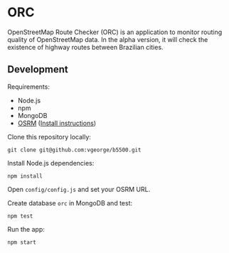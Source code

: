 # ORC 

OpenStreetMap Route Checker (ORC) is an application to monitor routing quality of OpenStreetMap data. In the alpha version, it will check the existence of highway routes between Brazilian cities.

## Development

Requirements:

* Node.js
* npm
* MongoDB
* [OSRM](http://map.project-osrm.org/) ([Install instructions](https://github.com/DennisOSRM/Project-OSRM/wiki/Running-OSRM))

Clone this repository locally:

    git clone git@github.com:vgeorge/b5500.git

Install Node.js dependencies:

    npm install
    
Open `config/config.js` and set your OSRM URL. 

Create database `orc` in MongoDB and test:

    npm test

Run the app:

	npm start